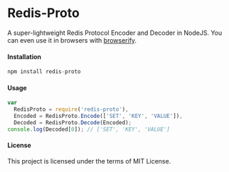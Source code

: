 Redis-Proto
==========
A super-lightweight Redis Protocol Encoder and Decoder in NodeJS. You can even use it in browsers with [browserify][browserify].

#### Installation

```js
npm install redis-proto
```

#### Usage

```js
var
  RedisProto = require('redis-proto'),
  Encoded = RedisProto.Encode(['SET', 'KEY', 'VALUE']),
  Decoded = RedisProto.Decode(Encoded);
console.log(Decoded[0]); // ['SET', 'KEY', 'VALUE']
```

#### License
This project is licensed under the terms of MIT License.

[browserify]:https://github.com/substack/node-browserify